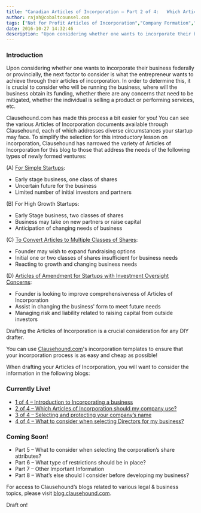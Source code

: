 ```yaml
---
title: "Canadian Articles of Incorporation – Part 2 of 4:   Which Articles of Incorporation Should My Company Use?"
author: rajah@cobaltcounsel.com
tags: ["Not for Profit Articles of Incorporation","Company Formation","Rajah","Articles of Incorporation","Canada (ON)","Canada (General)"]
date: 2016-10-27 14:32:46
description: "Upon considering whether one wants to incorporate their business federally or provincially, the next factor to consider is what the entrepreneur wants to achieve through their articles of incorporation."
---
```


### Introduction

Upon considering whether one wants to incorporate their business federally or provincially, the next factor to consider is what the entrepreneur wants to achieve through their articles of incorporation. In order to determine this, it is crucial to consider who will be running the business, where will the business obtain its funding, whether there are any concerns that need to be mitigated, whether the individual is selling a product or performing services, etc.

Clausehound.com has made this process a bit easier for you! You can see the various Articles of Incorporation documents available through Clausehound, each of which addresses diverse circumstances your startup may face. To simplify the selection for this introductory lesson on incorporation, Clausehound has narrowed the variety of Articles of Incorporation for this blog to those that address the needs of the following types of newly formed ventures:

(A) [For Simple Startups](https://www.clausehound.com/legal-contract/simple-articles-of-incorporation-one):
- Early stage business, one class of shares
- Uncertain future for the business
- Limited number of initial investors and partners

(B) For High Growth Startups:
- Early Stage business, two classes of shares
- Business may take on new partners or raise capital
- Anticipation of changing needs of business

(C) [To Convert Articles to Multiple Classes of Shares](https://clausehound.com/legal-contract/16108/#!/document=):
- Founder may wish to expand fundraising options
- Initial one or two classes of shares insufficient for business needs
- Reacting to growth and changing business needs

(D) [Articles of Amendment for Startups with Investment Oversight Concerns](https://clausehound.com/legal-contract/16108):
- Founder is looking to improve comprehensiveness of Articles of Incorporation
- Assist in changing the business' form to meet future needs
- Managing risk and liability related to raising capital from outside investors


Drafting the Articles of Incorporation is a crucial consideration for any DIY drafter.

You can use [Clausehound.com](https://clausehound.com)'s incorporation templates to ensure that your incorporation process is as easy and cheap as possible!

When drafting your Articles of Incorporation, you will want to consider the information in the following blogs:

### Currently Live!
- [1 of 4 – Introduction to Incorporating a business](https://blog.clausehound.com/canadian-articles-of-incorporation-part-1-of-8-introduction-to-incorporation-2)
- [2 of 4 – Which Articles of Incorporation should my company use?](https://blog.clausehound.com/canadian-articles-of-incorporation-part-2-of-8-which-articles-of-incorporation-should-my-company-use-2)
- [3 of 4 – Selecting and protecting your company’s name](https://blog.clausehound.com/canadian-articles-of-incorporation-part-3-of-8-selecting-and-protecting-your-corporations-name-2)
- [4 of 4 – What to consider when selecting Directors for my business?](https://blog.clausehound.com/canadian-articles-of-incorporation-part-4-of-8-what-to-consider-when-selecting-directors-for-my-business)

### Coming Soon!
- Part 5 – What to consider when selecting the corporation’s share attributes?
- Part 6  – What type of restrictions should be in place?
- Part 7 – Other Important Information
- Part 8 – What’s else should I consider before developing my business?

For access to Clausehound’s blogs related to various legal & business topics, please visit [blog.clausehound.com](https://blog.clausehound.com/).

Draft on!
